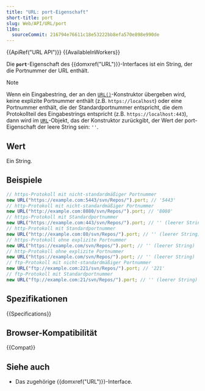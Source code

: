 ```yaml
---
title: "URL: port-Eigenschaft"
short-title: port
slug: Web/API/URL/port
l10n:
  sourceCommit: 216794e76611c18e53222bb8efa570e898e990de
---
```


{{ApiRef("URL API")}} {{AvailableInWorkers}}

Die **`port`**-Eigenschaft des {{domxref("URL")}}-Interfaces ist
ein String, der die Portnummer der URL enthält.

> [!NOTE]
> Wenn ein Eingabestring, der an den [`URL()`](/de/docs/Web/API/URL/URL)-Konstruktor übergeben wird, keine explizite Portnummer enthält (z.B. `https://localhost`) oder eine Portnummer enthält, die der Standardportnummer entspricht, die dem Protokollteil des Eingabestrings entspricht (z.B. `https://localhost:443`), dann wird im [`URL`](/de/docs/Web/API/URL)-Objekt, das der Konstruktor zurückgibt, der Wert der port-Eigenschaft der leere String sein: `''`.

## Wert

Ein String.

## Beispiele

```js
// https-Protokoll mit nicht-standardmäßiger Portnummer
new URL("https://example.com:5443/svn/Repos/").port; // '5443'
// http-Protokoll mit nicht-standardmäßiger Portnummer
new URL("http://example.com:8080/svn/Repos/").port; // '8080'
// https-Protokoll mit Standardportnummer
new URL("https://example.com:443/svn/Repos/").port; // '' (leerer String)
// http-Protokoll mit Standardportnummer
new URL("http://example.com:80/svn/Repos/").port; // '' (leerer String)
// https-Protokoll ohne explizite Portnummer
new URL("https://example.com/svn/Repos/").port; // '' (leerer String)
// http-Protokoll ohne explizite Portnummer
new URL("https://example.com/svn/Repos/").port; // '' (leerer String)
// ftp-Protokoll mit nicht-standardmäßiger Portnummer
new URL("ftp://example.com:221/svn/Repos/").port; // '221'
// ftp-Protokoll mit Standardportnummer
new URL("ftp://example.com:21/svn/Repos/").port; // '' (leerer String)
```

## Spezifikationen

{{Specifications}}

## Browser-Kompatibilität

{{Compat}}

## Siehe auch

- Das zugehörige {{domxref("URL")}}-Interface.
